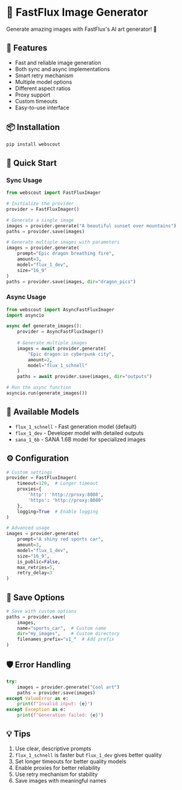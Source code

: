 # 🎨 FastFlux Image Generator

Generate amazing images with FastFlux's AI art generator! 🚀

## 🌟 Features

- Fast and reliable image generation
- Both sync and async implementations
- Smart retry mechanism
- Multiple model options
- Different aspect ratios
- Proxy support
- Custom timeouts
- Easy-to-use interface

## 📦 Installation

```bash
pip install webscout
```

## 🚀 Quick Start

### Sync Usage

```python
from webscout import FastFluxImager

# Initialize the provider
provider = FastFluxImager()

# Generate a single image
images = provider.generate("A beautiful sunset over mountains")
paths = provider.save(images)

# Generate multiple images with parameters
images = provider.generate(
    prompt="Epic dragon breathing fire",
    amount=3,
    model="flux_1_dev",
    size="16_9"
)
paths = provider.save(images, dir="dragon_pics")
```

### Async Usage

```python
from webscout import AsyncFastFluxImager
import asyncio

async def generate_images():
    provider = AsyncFastFluxImager()
    
    # Generate multiple images
    images = await provider.generate(
        "Epic dragon in cyberpunk city",
        amount=2,
        model="flux_1_schnell"
    )
    paths = await provider.save(images, dir="outputs")

# Run the async function
asyncio.run(generate_images())
```

## 🎨 Available Models

- `flux_1_schnell` - Fast generation model (default)
- `flux_1_dev` - Developer model with detailed outputs
- `sana_1_6b` - SANA 1.6B model for specialized images



## ⚙️ Configuration

```python
# Custom settings
provider = FastFluxImager(
    timeout=120,  # Longer timeout
    proxies={
        'http': 'http://proxy:8080',
        'https': 'http://proxy:8080'
    },
    logging=True  # Enable logging
)

# Advanced usage
images = provider.generate(
    prompt="A shiny red sports car",
    amount=3,
    model="flux_1_dev",
    size="16_9",
    is_public=False,
    max_retries=5,
    retry_delay=3
)
```

## 💾 Save Options

```python
# Save with custom options
paths = provider.save(
    images,
    name="sports_car",  # Custom name
    dir="my_images",    # Custom directory
    filenames_prefix="v1_"  # Add prefix
)
```

## 🛡️ Error Handling

```python
try:
    images = provider.generate("Cool art")
    paths = provider.save(images)
except ValueError as e:
    print(f"Invalid input: {e}")
except Exception as e:
    print(f"Generation failed: {e}")
```

## 💡 Tips

1. Use clear, descriptive prompts
2. `flux_1_schnell` is faster but `flux_1_dev` gives better quality
3. Set longer timeouts for better quality models
4. Enable proxies for better reliability
5. Use retry mechanism for stability
6. Save images with meaningful names
